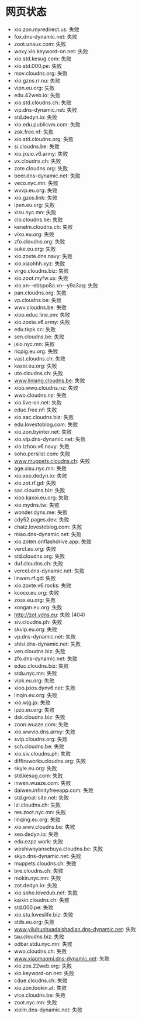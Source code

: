 # 网页状态
- xio.zon.myredirect.us: 失败
- fox.dns-dynamic.net: 失败
- zoot.unaux.com: 失败
- woxy.xio.keyword-on.net: 失败
- xio.std.kesug.com: 失败
- xio.std.000.pe: 失败
- mov.cloudns.org: 失败
- xio.gzos.rr.nu: 失败
- vipn.eu.org: 失败
- edu.42web.io: 失败
- xio.std.cloudns.ch: 失败
- vip.dns-dynamic.net: 失败
- std.dedyn.io: 失败
- xio.edu.publicvm.com: 失败
- zok.free.nf: 失败
- xio.std.cloudns.org: 失败
- si.cloudns.be: 失败
- xio.jxsio.v6.army: 失败
- vx.cloudns.ch: 失败
- zote.cloudns.org: 失败
- beer.dns-dynamic.net: 失败
- veco.nyc.mn: 失败
- wvvp.eu.org: 失败
- xio.gzos.link: 失败
- ipen.eu.org: 失败
- xisu.nyc.mn: 失败
- clo.cloudns.be: 失败
- kenelm.cloudns.ch: 失败
- viko.eu.org: 失败
- zfo.cloudns.org: 失败
- suke.eu.org: 失败
- xio.zoxte.dns.navy: 失败
- xio.xiaohhh.xyz: 失败
- virgo.cloudns.biz: 失败
- xio.zoot.myfw.us: 失败
- xio.xn--ebbpo8a.xn--y9a3aq: 失败
- pan.cloudns.org: 失败
- vp.cloudns.be: 失败
- wwv.cloudns.be: 失败
- xioo.educ.line.pm: 失败
- xio.zoxte.v6.army: 失败
- edu.tkpk.cc: 失败
- sen.cloudns.be: 失败
- jxio.nyc.mn: 失败
- ricpig.eu.org: 失败
- vast.cloudns.ch: 失败
- kaxoi.eu.org: 失败
- uto.cloudns.ch: 失败
- www.liniang.cloudns.be: 失败
- xioo.wwo.cloudns.nz: 失败
- wwo.cloudns.nz: 失败
- xio.live-on.net: 失败
- educ.free.nf: 失败
- xio.sac.cloudns.biz: 失败
- edu.lovestoblog.com: 失败
- xio.zon.byinter.net: 失败
- xio.vip.dns-dynamic.net: 失败
- xio.lzhoo.v6.navy: 失败
- soho.perslist.com: 失败
- www.muppets.cloudns.ch: 失败
- age.xisu.nyc.mn: 失败
- xio.xeo.dedyn.io: 失败
- xio.zot.rf.gd: 失败
- sac.cloudns.biz: 失败
- xioo.kaxoi.eu.org: 失败
- xio.mydns.tw: 失败
- wonder.dynx.me: 失败
- cdy52.pages.dev: 失败
- chatz.lovestoblog.com: 失败
- miao.dns-dynamic.net: 失败
- xio.zoten.onflashdrive.app: 失败
- vercl.eu.org: 失败
- std.cloudns.org: 失败
- duf.cloudns.ch: 失败
- vercel.dns-dynamic.net: 失败
- linwen.rf.gd: 失败
- xio.zoxte.v6.rocks: 失败
- kcoco.eu.org: 失败
- zosx.eu.org: 失败
- xongan.eu.org: 失败
- http://zot.ydns.eu: 失败 (404)
- siv.cloudns.ph: 失败
- skvip.eu.org: 失败
- vp.dns-dynamic.net: 失败
- shisi.dns-dynamic.net: 失败
- ven.cloudns.biz: 失败
- zfo.dns-dynamic.net: 失败
- educ.cloudns.biz: 失败
- stdu.nyc.mn: 失败
- vipk.eu.org: 失败
- xioo.jxios.dynv6.net: 失败
- linqin.eu.org: 失败
- xio.wjg.jp: 失败
- ipzo.eu.org: 失败
- dsk.cloudns.biz: 失败
- zoon.wuaze.com: 失败
- xio.wwvio.dns.army: 失败
- svip.cloudns.org: 失败
- sch.cloudns.be: 失败
- xio.siv.cloudns.ph: 失败
- diffireworks.cloudns.org: 失败
- skyle.eu.org: 失败
- std.kesug.com: 失败
- inwen.wuaze.com: 失败
- daiwen.infinityfreeapp.com: 失败
- std.great-site.net: 失败
- lzi.cloudns.ch: 失败
- res.zoot.nyc.mn: 失败
- linqing.eu.org: 失败
- xio.wwv.cloudns.be: 失败
- xeo.dedyn.io: 失败
- edu.ezpz.work: 失败
- woshiwoyansebuya.cloudns.be: 失败
- skyo.dns-dynamic.net: 失败
- muppets.cloudns.ch: 失败
- bre.cloudns.ch: 失败
- mokin.nyc.mn: 失败
- zot.dedyn.io: 失败
- xio.soho.lovedub.net: 失败
- kaixin.cloudns.ch: 失败
- std.000.pe: 失败
- xio.stu.loveslife.biz: 失败
- stds.eu.org: 失败
- www.yiluhuohuadaishadian.dns-dynamic.net: 失败
- tau.cloudns.biz: 失败
- odbar.stdu.nyc.mn: 失败
- wwo.cloudns.ch: 失败
- www.xiaomaomi.dns-dynamic.net: 失败
- xio.zos.22web.org: 失败
- xio.keyword-on.net: 失败
- cdue.cloudns.ch: 失败
- xio.zon.lookin.at: 失败
- vice.cloudns.be: 失败
- zoot.nyc.mn: 失败
- xiolin.dns-dynamic.net: 失败
